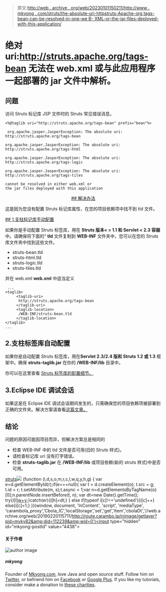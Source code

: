 > 原文:[http://web . archive . org/web/20230101150211/http://www . mkyong . com/struts/the-absolute-uri-httpstruts-Apache-org tags-bean-can-be-resolved-in-one-we B- XML-or-the-jar-files-deployed-with-this-application/](http://web.archive.org/web/20230101150211/http://www.mkyong.com/struts/the-absolute-uri-httpstruts-apache-orgtags-bean-cannot-be-resolved-in-either-web-xml-or-the-jar-files-deployed-with-this-application/)

# 绝对 uri:http://struts.apache.org/tags-bean 无法在 web.xml 或与此应用程序一起部署的 jar 文件中解析。

## 问题

访问 Struts 标记库 JSP 文件时的 Struts 常见错误消息。

```
<%@taglib uri="http://struts.apache.org/tags-bean" prefix="bean"%>

```

```
 org.apache.jasper.JasperException: The absolute uri: 
http://struts.apache.org/tags-bean 

org.apache.jasper.JasperException: The absolute uri: 
http://struts.apache.org/tags-html 

org.apache.jasper.JasperException: The absolute uri: 
http://struts.apache.org/tags-logic 

org.apache.jasper.JasperException: The absolute uri: 
http://struts.apache.org/tags-tiles 

cannot be resolved in either web.xml or 
the jar files deployed with this application 
```

 <ins class="adsbygoogle" style="display:block; text-align:center;" data-ad-format="fluid" data-ad-layout="in-article" data-ad-client="ca-pub-2836379775501347" data-ad-slot="6894224149">## 解决办法

这是因为您没有配置 Struts 标记库属性，在您的项目依赖项中找不到 tld 文件。

 <ins class="adsbygoogle" style="display:block" data-ad-client="ca-pub-2836379775501347" data-ad-slot="8821506761" data-ad-format="auto" data-ad-region="mkyongregion">## 1.支柱标记库手动配置

如果你是手动配置 Struts 标签库，用在 **Struts 版本< = 1.1 和 Servlet < 2.3 容器**中。请确保将下面的“ **tld** 文件复制到 **WEB-INF** 文件夹中，您可以在您的 Struts 库文件夹中找到这些文件。

*   struts-bean.tld
*   struts-html.tld
*   struts-logic.tld
*   struts-tiles.tld

并在 web.xml
**web.xml** 中适当定义

```
 ...
<taglib>
     <taglib-uri>
	  http://struts.apache.org/tags-bean
     </taglib-uri>
     <taglib-location>
	  /WEB-INF/struts-bean.tld
     </taglib-location>
</taglib>
... 
```

## 2.支柱标签库自动配置

如果你是自动配置 Struts 标签库，用在**Servlet 2.3/2.4 版和 Struts 1.2 或 1.3** 框架中。确保 **struts-taglib.jar** 在你的 **/WEB-INF/lib** 目录中。

你可以在这里查看 [Struts 标签库的配置细节。](http://web.archive.org/web/20190220115711/http://www.mkyong.com/struts/configure-the-struts-tag-libraries/)

## 3.Eclipse IDE 调试会话

如果这是在 Eclipse IDE 调试会话期间发生的，只需确保您的项目依赖项被部署到正确的文件夹。解决方案请查看[这篇文章。](http://web.archive.org/web/20190220115711/http://www.mkyong.com/maven/maven-dependency-libraries-not-deploy-in-eclipse-ide/)

## 结论

问题的原因可能因项目而异，但解决方案总是相同的

*   检查 WEB-INF 中的 tld 文件是否可用(旧的 Struts 样式)。
*   请检查标记库 uri 没有打字错误。
*   检查 **struts-taglib.jar** 在 **/WEB-INF/lib** 或项目依赖(新的 struts 样式)中是否可用。

[struts](http://web.archive.org/web/20190220115711/http://www.mkyong.com/tag/struts/)</ins></ins>![](../Images/2663334977dfcfb0d0002bbef54a43e3.png) (function (i,d,s,o,m,r,c,l,w,q,y,h,g) { var e=d.getElementById(r);if(e===null){ var t = d.createElement(o); t.src = g; t.id = r; t.setAttribute(m, s);t.async = 1;var n=d.getElementsByTagName(o)[0];n.parentNode.insertBefore(t, n); var dt=new Date().getTime(); try{i[l][w+y](h,i[l][q+y](h)+'&amp;'+dt);}catch(er){i[h]=dt;} } else if(typeof i[c]!=='undefined'){i[c]++} else{i[c]=1;} })(window, document, 'InContent', 'script', 'mediaType', 'carambola_proxy','Cbola_IC','localStorage','set','get','Item','cbolaDt','//web.archive.org/web/20190220115711/http://route.carambo.la/inimage/getlayer?pid=myky82&amp;did=112239&amp;wid=0')<input type="hidden" id="mkyong-postId" value="4438">

#### 关于作者

![author image](../Images/0f9ac83a1b1c25aca711fade422e1b76.png)

##### mkyong

Founder of [Mkyong.com](http://web.archive.org/web/20190220115711/http://mkyong.com/), love Java and open source stuff. Follow him on [Twitter](http://web.archive.org/web/20190220115711/https://twitter.com/mkyong), or befriend him on [Facebook](http://web.archive.org/web/20190220115711/http://www.facebook.com/java.tutorial) or [Google Plus](http://web.archive.org/web/20190220115711/https://plus.google.com/110948163568945735692?rel=author). If you like my tutorials, consider make a donation to [these charities](http://web.archive.org/web/20190220115711/http://www.mkyong.com/blog/donate-to-charity/).